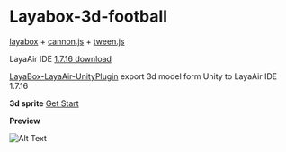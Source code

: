 ﻿# Layabox-3d-football
[layabox](https://github.com/layabox) + [cannon.js](https://github.com/schteppe/cannon.js/) + [tween.js](https://github.com/tweenjs/tween.js/)

LayaAir IDE [1.7.16 download](http://ldc.layabox.com/layadownload/?language=zh&type=layaairide-LayaAir%20IDE%201.7.16)

[LayaBox-LayaAir-UnityPlugin](https://github.com/kevinylu/LayaBox-LayaAir-UnityPlugin) export 3d model form Unity to LayaAir IDE 1.7.16

**3d sprite**  [Get Start](http://layaair.ldc.layabox.com/demo/?3d&Sprite3D&Sprite3DLoad)

**Preview**

![Alt Text](https://www.smartzeta.com/gifs/football.gif)